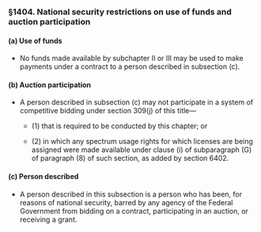 ### §1404. National security restrictions on use of funds and auction participation
#### (a) Use of funds
* No funds made available by subchapter II or III may be used to make payments under a contract to a person described in subsection (c).

#### (b) Auction participation
* A person described in subsection (c) may not participate in a system of competitive bidding under section 309(j) of this title—

  * (1) that is required to be conducted by this chapter; or

  * (2) in which any spectrum usage rights for which licenses are being assigned were made available under clause (i) of subparagraph (G) of paragraph (8) of such section, as added by section 6402.

#### (c) Person described
* A person described in this subsection is a person who has been, for reasons of national security, barred by any agency of the Federal Government from bidding on a contract, participating in an auction, or receiving a grant.